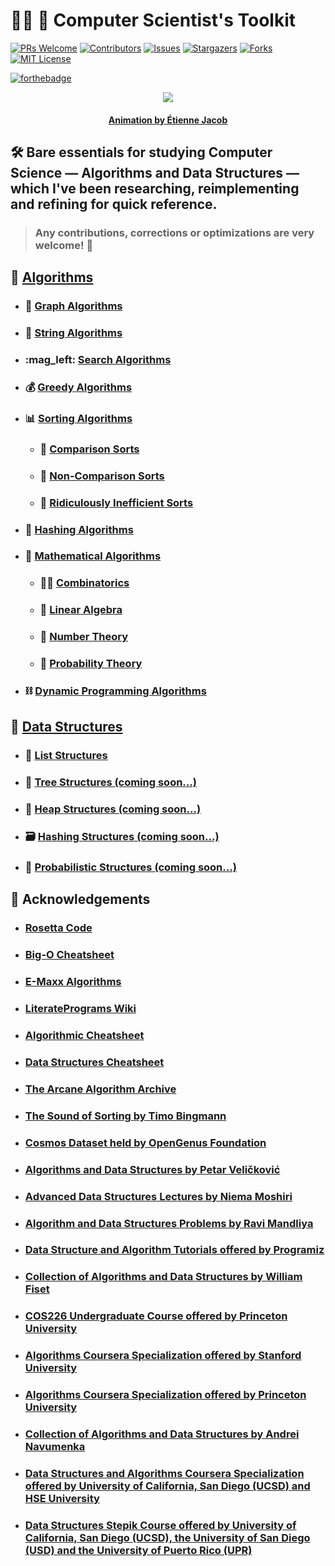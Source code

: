 # :man_technologist: :toolbox: **Computer Scientist's Toolkit**

[![PRs Welcome](https://img.shields.io/badge/PRs-welcome-brightgreen.svg?style=for-the-badge)](https://github.com/geotrush/CS-Essentials-Toolkit/pulls)
[![Contributors][contributors-shield]][contributors-url]
[![Issues][issues-shield]][issues-url]
[![Stargazers][stars-shield]][stars-url]
[![Forks][forks-shield]][forks-url]
[![MIT License][license-shield]][license-url]

[![forthebadge](https://forthebadge.com/images/badges/works-on-my-machine.svg)](https://forthebadge.com)


<p align="center">
    <img src="https://bleuje.github.io/gifset/2020/gifs/2020_16_threetrees.gif">
</p>

<h4 align="center"> 
    <p><a href="https://twitter.com/etiennejcb/">Animation by Étienne Jacob</a></p>
</h4>

## :hammer_and_wrench: Bare essentials for studying Computer Science — Algorithms and Data Structures — which I've been researching, reimplementing and refining for quick reference.

> ### Any contributions, corrections or optimizations are very welcome! :hugs:


## :hammer: [Algorithms](https://github.com/geotrush/Computer-Scientists-Toolkit/blob/master/Algorithms)

- ### :diamond_shape_with_a_dot_inside: [Graph Algorithms](https://github.com/geotrush/Computer-Scientists-Toolkit/blob/master/Algorithms/Graph-Algorithms)

- ### :dna: [String Algorithms](https://github.com/geotrush/Computer-Scientists-Toolkit/blob/master/Algorithms/String-Algorithms)

- ### :mag_left: [Search Algorithms](https://github.com/geotrush/Computer-Scientists-Toolkit/blob/master/Algorithms/Search-Algorithms)

- ### :moneybag: [Greedy Algorithms](https://github.com/geotrush/Computer-Scientists-Toolkit/blob/master/Algorithms/Greedy-Algorithms)

- ### :bar_chart: [Sorting Algorithms](https://github.com/geotrush/Computer-Scientists-Toolkit/blob/master/Algorithms/Sorting-Algorithms)

    - ### :1st_place_medal: [Comparison Sorts](https://github.com/geotrush/Computer-Scientists-Toolkit/blob/master/Algorithms/Sorting-Algorithms/Comparison-Sorts)

    - ### :2nd_place_medal: [Non-Comparison Sorts](https://github.com/geotrush/Computer-Scientists-Toolkit/blob/master/Algorithms/Sorting-Algorithms/Non-Comparison-Sorts)

    - ### :3rd_place_medal: [Ridiculously Inefficient Sorts](https://github.com/geotrush/Computer-Scientists-Toolkit/blob/master/Algorithms/Sorting-Algorithms/Ridiculously-Inefficient-Sorts)


- ### :closed_lock_with_key: [Hashing Algorithms](https://github.com/geotrush/Computer-Scientists-Toolkit/blob/master/Algorithms/Hashing-Algorithms)

- ### :scroll: [Mathematical Algorithms](https://github.com/geotrush/Computer-Scientists-Toolkit/blob/master/Algorithms/Mathematical-Algorithms)

    - ### :man_juggling: [Combinatorics](https://github.com/geotrush/Computer-Scientists-Toolkit/blob/master/Algorithms/Mathematical-Algorithms/Combinatorics)

    - ### :mechanical_arm: [Linear Algebra](https://github.com/geotrush/Computer-Scientists-Toolkit/blob/master/Algorithms/Mathematical-Algorithms/Linear-Algebra)

    - ### :abacus: [Number Theory](https://github.com/geotrush/Computer-Scientists-Toolkit/blob/master/Algorithms/Mathematical-Algorithms/Number-Theory)

    - ### :game_die: [Probability Theory](https://github.com/geotrush/Computer-Scientists-Toolkit/blob/master/Algorithms/Mathematical-Algorithms/Probability-Theory)


- ### :chains: [Dynamic Programming Algorithms](https://github.com/geotrush/Computer-Scientists-Toolkit/blob/master/Algorithms/Dynamic-Programming-Algorithms)


## :wrench: [Data Structures](https://github.com/geotrush/Computer-Scientists-Toolkit/blob/master/Data-Structures)

- ### :bookmark_tabs: [List Structures](https://github.com/geotrush/Computer-Scientists-Toolkit/blob/master/Data-Structures/List-Structures)

- ### :deciduous_tree: [Tree Structures (coming soon...)](https://github.com/geotrush/Computer-Scientists-Toolkit/blob/master/Data-Structures/Tree-Structures)

- ### :mount_fuji: [Heap Structures (coming soon...)](https://github.com/geotrush/Computer-Scientists-Toolkit/blob/master/Data-Structures/Heap-Structures)

- ### :card_file_box: [Hashing Structures (coming soon...)](https://github.com/geotrush/Computer-Scientists-Toolkit/blob/master/Data-Structures/Hashing-Structures)

- ### :slot_machine: [Probabilistic Structures (coming soon...)](https://github.com/geotrush/Computer-Scientists-Toolkit/blob/master/Data-Structures/Probabilistic-Structures)


## :bow: Acknowledgements

- ### [Rosetta Code](https://rosettacode.org/wiki/Rosetta_Code/)

- ### [Big-O Cheatsheet](https://www.bigocheatsheet.com/)

- ### [E-Maxx Algorithms](https://cp-algorithms.com/)

- ### [LiteratePrograms Wiki](https://www.literateprograms.org/)

- ### [Algorithmic Cheatsheet](https://sinon.org/algorithms/)

- ### [Data Structures Cheatsheet](https://www.clear.rice.edu/comp160/data_cheat.html)

- ### [The Arcane Algorithm Archive](https://www.algorithm-archive.org/)

- ### [The Sound of Sorting by Timo Bingmann](https://panthema.net/2013/sound-of-sorting/)

- ### [Cosmos Dataset held by OpenGenus Foundation](https://github.com/OpenGenus/cosmos)

- ### [Algorithms and Data Structures by Petar Veličković](https://github.com/PetarV-/Algorithms)

- ### [Advanced Data Structures Lectures by Niema Moshiri](https://www.youtube.com/playlist?list=PLM_KIlU0WoXmkV4QB1Dg8PtJaHTdWHwRS)

- ### [Algorithm and Data Structures Problems by Ravi Mandliya](https://github.com/mandliya/algorithms_and_data_structures/)

- ### [Data Structure and Algorithm Tutorials offered by Programiz](https://www.programiz.com/dsa/)

- ### [Collection of Algorithms and Data Structures by William Fiset](https://github.com/williamfiset/Algorithms/)

- ### [COS226 Undergraduate Course offered by Princeton University](https://www.cs.princeton.edu/courses/archive/fall20/cos226/syllabus.php)

- ### [Algorithms Coursera Specialization offered by Stanford University](https://www.coursera.org/specializations/algorithms/)

- ### [Algorithms Coursera Specialization offered by Princeton University](https://www.coursera.org/learn/algorithms-part1/)

- ### [Collection of Algorithms and Data Structures by Andrei Navumenka](https://github.com/indy256/codelibrary/)

- ### [Data Structures and Algorithms Coursera Specialization offered by University of California, San Diego (UCSD) and HSE University](https://www.coursera.org/specializations/data-structures-algorithms/)

- ### [Data Structures Stepik Course offered by University of California, San Diego (UCSD), the University of San Diego (USD) and the University of Puerto Rico (UPR)](https://www.cs.princeton.edu/courses/archive/fall20/cos226/syllabus.php)


<!-- MARKDOWN LINKS -->
[contributors-shield]: https://img.shields.io/github/contributors/geotrush/Computer-Scientists-Toolkit.svg?style=for-the-badge
[contributors-url]: https://github.com/geotrush/Computer-Scientists-Toolkit/graphs/contributors
[issues-shield]: https://img.shields.io/github/issues/geotrush/Computer-Scientists-Toolkit.svg?style=for-the-badge
[issues-url]: https://github.com/geotrush/Computer-Scientists-Toolkit/issues
[stars-shield]: https://img.shields.io/github/stars/geotrush/Computer-Scientists-Toolkit.svg?style=for-the-badge
[stars-url]: https://github.com/geotrush/Computer-Scientists-Toolkit/stargazers
[forks-shield]: https://img.shields.io/github/forks/geotrush/Computer-Scientists-Toolkit.svg?style=for-the-badge
[forks-url]: https://github.com/geotrush/Computer-Scientists-Toolkit/network/members
[license-shield]: https://img.shields.io/github/license/geotrush/Computer-Scientists-Toolkit.svg?style=for-the-badge
[license-url]: https://github.com/geotrush/Computer-Scientists-Toolkit/blob/master/LICENSE.md
